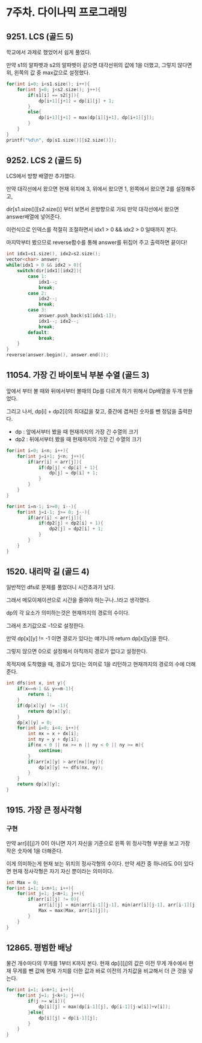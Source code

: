 # 7주차. 다이나믹 프로그래밍
## 9251. LCS (골드 5)
학교에서 과제로 했었어서 쉽게 풀었다.

만약 s1의 알파벳과 s2의 알파벳이 같으면 대각선위의 값에 1을 더했고, 그렇지 않다면 위, 왼쪽의 값 중 max값으로 설정했다.
```cpp
for(int i=0; i<s1.size(); i++){
    for(int j=0; j<s2.size(); j++){
        if(s1[i] == s2[j]){
            dp[i+1][j+1] = dp[i][j] + 1;
        }
        else{
            dp[i+1][j+1] = max(dp[i][j+1], dp[i+1][j]);
        }
    }
}
printf("%d\n", dp[s1.size()][s2.size()]);
```
 
## 9252. LCS 2 (골드 5)
LCS에서 방향 배열만 추가했다.

만약 대각선에서 왔으면 현재 위치에 3, 위에서 왔으면 1, 왼쪽에서 왔으면 2를 설정해주고,

dir[s1.size()][s2.size()] 부터 보면서 온방향으로 가되 만약 대각선에서 왔으면 answer배열에 넣어준다. 

이런식으로 인덱스를 적절히 조절하면서 idx1 > 0 && idx2 > 0 일때까지 본다.

마지막부터 봤으므로 reverse함수를 통해 answer를 뒤집어 주고 출력하면 끝이다!
```cpp
int idx1=s1.size(), idx2=s2.size();
vector<char> answer;
while(idx1 > 0 && idx2 > 0){
    switch(dir[idx1][idx2]){
        case 1:
            idx1--;
            break;
        case 2:
            idx2--;
            break;
        case 3:
            answer.push_back(s1[idx1-1]);
            idx1--; idx2--;
            break;
        default:
            break;
    }
}
reverse(answer.begin(), answer.end());
```

## 11054. 가장 긴 바이토닉 부분 수열 (골드 3)
앞에서 부터 볼 때와 뒤에서부터 볼때의 Dp를 다르게 하기 위해서 Dp배열을 두개 만들었다.

그리고 나서, dp[i] + dp2[i]의 최대값을 찾고, 중간에 겹쳐진 숫자를 뺀 정답을 출력한다.

* dp : 앞에서부터 봤을 때 현재까지의 가장 긴 수열의 크기
* dp2 : 뒤에서부터 봤을 때 현재까지의 가장 긴 수열의 크기

```cpp
for(int i=0; i<n; i++){
    for(int j=i+1; j<n; j++){
        if(arr[i] < arr[j]){
            if(dp[j] < dp[i] + 1){
                dp[j] = dp[i] + 1;
            }
        }
    }
}

for(int i=n-1; i>=0; i--){
    for(int j=i-1; j>= 0; j--){
        if(arr[i] < arr[j]){
            if(dp2[j] < dp2[i] + 1){
                dp2[j] = dp2[i] + 1;
            }
        }
    }
}
```



## 1520. 내리막 길 (골드 4)
일반적인 dfs로 문제를 풀었더니 시간초과가 났다.

그래서 메모이제이션으로 시간을 줄여야 하는구나..!라고 생각했다.

dp의 각 요소가 의미하는것은 현재까지의 경로의 수이다.

그래서 초기값으로 -1으로 설정한다.

만약 dp[x][y] != -1 이면 경로가 있다는 얘기니까 return dp[x][y]을 한다.

그렇지 않으면 0으로 설정해서 아직까지 경로가 없다고 설정한다.

목적지에 도착했을 때, 경로가 있다는 의미로 1을 리턴하고 현재까지의 경로의 수에 더해준다.
```cpp
int dfs(int x, int y){
    if(x==n-1 && y==m-1){
        return 1;
    }
    if(dp[x][y] != -1){
        return dp[x][y];
    }
    dp[x][y] = 0;
    for(int i=0; i<4; i++){
        int nx = x + dx[i];
        int ny = y + dy[i];
        if(nx < 0 || nx >= n || ny < 0 || ny >= m){
            continue;
        }
        if(arr[x][y] > arr[nx][ny]){
            dp[x][y] += dfs(nx, ny);
        }
    }
    return dp[x][y];
}
```



## 1915. 가장 큰 정사각형
### 구현
만약 arr[i][j]가 0이 아니면 자기 자신을 기준으로 왼쪽 위 정사각형 부분을 보고 가장 작은 숫자에 1을 더해준다.

이게 의미하는게 현재 보는 위치의 정사각형의 수이다. 만약 세칸 중 하나라도 0이 있다면 현재 정사각형은 자기 자신 뿐이라는 의미이다.

```cpp
int Max = 0;
for(int i=1; i<n+1; i++){
    for(int j=1; j<m+1; j++){
        if(arr[i][j] != 0){
            arr[i][j] = min(arr[i-1][j-1], min(arr[i][j-1], arr[i-1][j]))+1;
            Max = max(Max, arr[i][j]);
        }
    }
}
```

## 12865. 평범한 배낭
물건 개수마다의 무게를 1부터 K까지 본다. 현재 dp[i][j]의 값은 이전 무게 개수에서 현재 무게를 뺀 값에 현재 가치를 더한 값과 바로 이전의 가치값을 비교해서 더 큰 것을 넣는다.
```cpp
for(int i=1; i<n+1; i++){
    for(int j=1; j<k+1; j++){
        if(j >= w[i]){
            dp[i][j] = max(dp[i-1][j], dp[i-1][j-w[i]]+v[i]);
        }else{
            dp[i][j] = dp[i-1][j];
        }
    }
}
```







